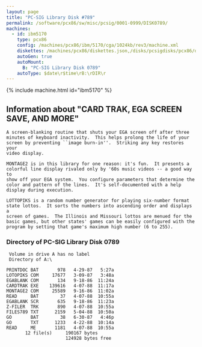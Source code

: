 ```yaml
---
layout: page
title: "PC-SIG Library Disk #789"
permalink: /software/pcx86/sw/misc/pcsig/0001-0999/DISK0789/
machines:
  - id: ibm5170
    type: pcx86
    config: /machines/pcx86/ibm/5170/cga/1024kb/rev3/machine.xml
    diskettes: /machines/pcx86/diskettes.json,/disks/pcsigdisks/pcx86/diskettes.json
    autoGen: true
    autoMount:
      B: "PC-SIG Library Disk 0789"
    autoType: $date\r$time\rB:\rDIR\r
---
```


{% include machine.html id="ibm5170" %}

## Information about "CARD TRAK, EGA SCREEN SAVE, AND MORE"

    A screen-blanking routine that shuts your EGA screen off after three
    minutes of keyboard inactivity.  This helps prolong the life of your
    screen by preventing ``image burn-in''.  Striking any key restores your
    video display.
    
    MONTAGE2 is in this library for one reason: it's fun.  It presents a
    colorful line display rivaled only by '60s music videos -- a good way to
    show off your EGA system.  You configure parameters that determine the
    color and pattern of the lines.  It's self-documented with a help
    display during execution.
    
    LOTTOPIKS is a random number generator for playing six-number format
    state lottos.  It sorts the numbers into ascending order and displays a
    screen of games.  The Illinois and Missouri lottos are menued for the
    basic games, but other states' games can be easily configured with the
    program by setting that game's maximum high number (6 to 255).

### Directory of PC-SIG Library Disk 0789

     Volume in drive A has no label
     Directory of A:\

    PRINTDOC BAT       978   4-29-87   5:27a
    LOTOPIKS COM     17677   3-09-87   3:48a
    EGABLANK COM       134   9-18-86  11:24a
    CARDTRAK EXE    139616   4-07-88  11:17a
    MONTAGE2 COM     25589   9-16-86  11:02a
    READ     BAT        37   4-07-88  10:55a
    EGABLANK SCR       635   9-18-86  11:23a
    Z-FILER  TRK       890   4-07-88  10:55a
    FILES789 TXT      2159   5-04-88  10:50a
    GO       BAT        38   6-30-87   4:46p
    GO       TXT      1233   4-22-88  10:14a
    READ     ME       1181   4-07-88  10:55a
           12 file(s)     190167 bytes
                          124928 bytes free
